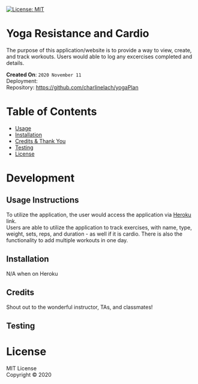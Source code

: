 [![License: MIT](https://img.shields.io/badge/License-MIT-red.svg)](https://opensource.org/licenses/MIT)

# Yoga Resistance and Cardio
The purpose of this application/website is to provide a way to view, create, and track workouts. Users would able to log any excercises completed and details.

**Created On**: `2020 November 11`
<br>
Deployment: 
<br>
Repository: https://github.com/charlinelach/yogaPlan

# Table of Contents
* [Usage](#usage)
* [Installation](#installation)
* [Credits & Thank You](#credits)
* [Testing](#testing)
* [License](#license)

# Development

## Usage Instructions
To utilize the application, the user would access the application via [Heroku](https://tranquil-lake-26395.herokuapp.com/) link.
<br>
Users are able to utilize the application to track exercises, with name, type, weight, sets, reps, and duration - as well if it is cardio. There is also the functionality to add multiple workouts in one day.
<br>
<!-- * To add new exercises to a new workout plan: Click the Continue Workout button. Add the name, type, weight, sets, reps, and duration of exercise.
* To add exercise to a premium workout plan: Click the New Workout button. Add the name, type, weight, sets, reps, and duration of exercise.
* To view combined weight of multiple exercises (access the stats page): -->

<!-- ![Screenshot](screenshot.png) -->

## Installation
N/A when on Heroku

## Credits
Shout out to the wonderful instructor, TAs, and classmates!

## Testing
<!-- Testing was completed locally on Visual Studio with no successful outputs. -->

# License
MIT License <br>
Copyright © 2020
